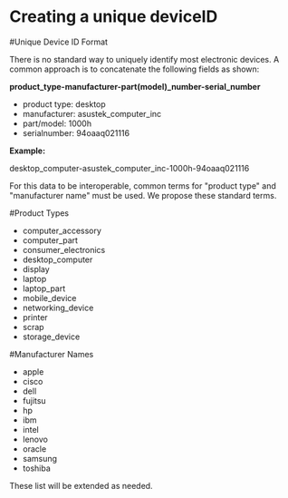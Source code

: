 # Creating a unique deviceID

#Unique Device ID Format

There is no standard way to uniquely identify most electronic devices. A common approach is to concatenate the following fields as shown:

**product\_type-manufacturer-part(model)\_number-serial\_number**

- product type: desktop
- manufacturer: asustek\_computer\_inc
- part/model: 1000h
- serialnumber: 94oaaq021116

**Example:**

desktop\_computer-asustek\_computer\_inc-1000h-94oaaq021116

For this data to be interoperable, common terms for "product type" and "manufacturer name" must be used.  We propose these standard terms.

#Product Types
- computer_accessory
- computer_part
- consumer_electronics
- desktop_computer
- display
- laptop
- laptop_part
- mobile_device
- networking_device
- printer
- scrap
- storage_device

#Manufacturer Names
- apple
- cisco
- dell
- fujitsu
- hp
- ibm
- intel
- lenovo
- oracle
- samsung
- toshiba

These list will be extended as needed.





